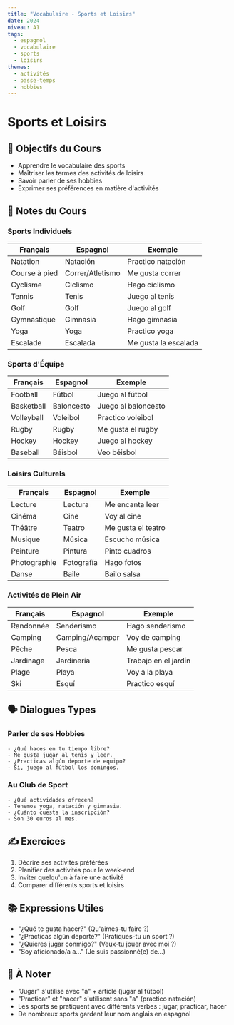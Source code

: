 ```yaml
---
title: "Vocabulaire - Sports et Loisirs"
date: 2024
niveau: A1
tags:
  - espagnol
  - vocabulaire
  - sports
  - loisirs
themes:
  - activités
  - passe-temps
  - hobbies
---
```


# Sports et Loisirs

## 🎯 Objectifs du Cours
- Apprendre le vocabulaire des sports
- Maîtriser les termes des activités de loisirs
- Savoir parler de ses hobbies
- Exprimer ses préférences en matière d'activités

## 📝 Notes du Cours

### Sports Individuels
| Français | Espagnol | Exemple |
|----------|----------|----------|
| Natation | Natación | Practico natación |
| Course à pied | Correr/Atletismo | Me gusta correr |
| Cyclisme | Ciclismo | Hago ciclismo |
| Tennis | Tenis | Juego al tenis |
| Golf | Golf | Juego al golf |
| Gymnastique | Gimnasia | Hago gimnasia |
| Yoga | Yoga | Practico yoga |
| Escalade | Escalada | Me gusta la escalada |

### Sports d'Équipe
| Français | Espagnol | Exemple |
|----------|----------|----------|
| Football | Fútbol | Juego al fútbol |
| Basketball | Baloncesto | Juego al baloncesto |
| Volleyball | Voleibol | Practico voleibol |
| Rugby | Rugby | Me gusta el rugby |
| Hockey | Hockey | Juego al hockey |
| Baseball | Béisbol | Veo béisbol |

### Loisirs Culturels
| Français | Espagnol | Exemple |
|----------|----------|----------|
| Lecture | Lectura | Me encanta leer |
| Cinéma | Cine | Voy al cine |
| Théâtre | Teatro | Me gusta el teatro |
| Musique | Música | Escucho música |
| Peinture | Pintura | Pinto cuadros |
| Photographie | Fotografía | Hago fotos |
| Danse | Baile | Bailo salsa |

### Activités de Plein Air
| Français | Espagnol | Exemple |
|----------|----------|----------|
| Randonnée | Senderismo | Hago senderismo |
| Camping | Camping/Acampar | Voy de camping |
| Pêche | Pesca | Me gusta pescar |
| Jardinage | Jardinería | Trabajo en el jardín |
| Plage | Playa | Voy a la playa |
| Ski | Esquí | Practico esquí |

## 🗣️ Dialogues Types

### Parler de ses Hobbies
```español
- ¿Qué haces en tu tiempo libre?
- Me gusta jugar al tenis y leer.
- ¿Practicas algún deporte de equipo?
- Sí, juego al fútbol los domingos.
```

### Au Club de Sport
```español
- ¿Qué actividades ofrecen?
- Tenemos yoga, natación y gimnasia.
- ¿Cuánto cuesta la inscripción?
- Son 30 euros al mes.
```

## ✍️ Exercices
1. Décrire ses activités préférées
2. Planifier des activités pour le week-end
3. Inviter quelqu'un à faire une activité
4. Comparer différents sports et loisirs

## 📚 Expressions Utiles
- "¿Qué te gusta hacer?" (Qu'aimes-tu faire ?)
- "¿Practicas algún deporte?" (Pratiques-tu un sport ?)
- "¿Quieres jugar conmigo?" (Veux-tu jouer avec moi ?)
- "Soy aficionado/a a..." (Je suis passionné(e) de...)

## 📌 À Noter
- "Jugar" s'utilise avec "a" + article (jugar al fútbol)
- "Practicar" et "hacer" s'utilisent sans "a" (practico natación)
- Les sports se pratiquent avec différents verbes : jugar, practicar, hacer
- De nombreux sports gardent leur nom anglais en espagnol
